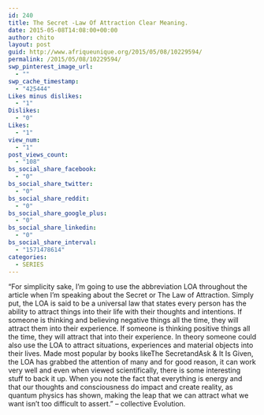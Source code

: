 ```yaml
---
id: 240
title: The Secret -Law Of Attraction Clear Meaning.
date: 2015-05-08T14:08:00+00:00
author: chito
layout: post
guid: http://www.afriqueunique.org/2015/05/08/10229594/
permalink: /2015/05/08/10229594/
swp_pinterest_image_url:
  - ""
swp_cache_timestamp:
  - "425444"
Likes minus dislikes:
  - "1"
Dislikes:
  - "0"
Likes:
  - "1"
view_num:
  - "1"
post_views_count:
  - "108"
bs_social_share_facebook:
  - "0"
bs_social_share_twitter:
  - "0"
bs_social_share_reddit:
  - "0"
bs_social_share_google_plus:
  - "0"
bs_social_share_linkedin:
  - "0"
bs_social_share_interval:
  - "1571478614"
categories:
  - SERIES
---
```

&#8220;For simplicity sake, I’m going to use the abbreviation LOA throughout the article when I’m speaking about the Secret or The Law of Attraction. Simply put, the LOA is said to be a universal law that states every person has the ability to attract things into their life with their thoughts and intentions. If someone is thinking and believing negative things all the time, they will attract them into their experience. If someone is thinking positive things all the time, they will attract that into their experience. In theory someone could also use the LOA to attract situations, experiences and material objects into their lives. Made most popular by books likeThe SecretandAsk & It Is Given, the LOA has grabbed the attention of many and for good reason, it can work very well and even when viewed scientifically, there is some interesting stuff to back it up. When you note the fact that everything is energy and that our thoughts and consciousness do impact and create reality, as quantum physics has shown, making the leap that we can attract what we want isn’t too difficult to assert.&#8221; &#8211; collective Evolution.